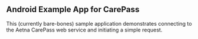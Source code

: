 ## Android Example App for CarePass

This (currently bare-bones) sample application demonstrates connecting to 
the Aetna CarePass web service and initiating a simple request.

